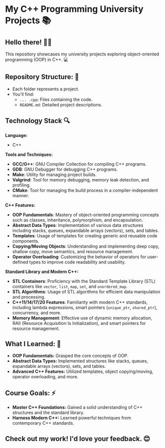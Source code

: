 # My C++ Programming University Projects 📚

## Hello there! 👋🏼

This repository showcases my university projects exploring object-oriented programming (OOP) in C++. 💻

## Repository Structure: 📁

* Each folder represents a project.
* You'll find:
  * `... .cpp`: Files containing the code.
  * `README.md`: Detailed project descriptions.

## Technology Stack 🔍

**Language:**
* C++

**Tools and Techniques:**
* **GCC/G++**: GNU Compiler Collection for compiling C++ programs.
* **GDB**: GNU Debugger for debugging C++ programs.
* **Make**: Utility for managing project builds.
* **Valgrind**: Tool for memory debugging, memory leak detection, and profiling.
* **CMake**: Tool for managing the build process in a compiler-independent manner.

**C++ Features:**
* **OOP Fundamentals**: Mastery of object-oriented programming concepts such as classes, inheritance, polymorphism, and encapsulation.
* **Abstract Data Types**: Implementation of various data structures including stacks, queues, expandable arrays (vectors), sets, and tables.
* **Templates**: Usage of templates for creating generic and reusable code components.
* **Copying/Moving Objects**: Understanding and implementing deep copy, shallow copy, move semantics, and resource management.
* **Operator Overloading**: Customizing the behavior of operators for user-defined types to improve code readability and usability.

**Standard Library and Modern C++:**
* **STL Containers**: Proficiency with the Standard Template Library (STL) containers like `vector`, `list`, `map`, `set`, and `unordered_map`.
* **STL Algorithms**: Usage of STL algorithms for efficient data manipulation and processing.
* **C++11/14/17/20 Features**: Familiarity with modern C++ standards, including lambda expressions, smart pointers (`unique_ptr`, `shared_ptr`), concurrency, and more.
* **Memory Management**: Effective use of dynamic memory allocation, RAII (Resource Acquisition Is Initialization), and smart pointers for resource management.

## What I Learned: 🧐

* **OOP Fundamentals:**  Grasped the core concepts of OOP.
* **Abstract Data Types:**  Implemented structures like stacks, queues, expandable arrays (vectors), sets, and tables.
* **Advanced C++ Features:** Utilized templates, object copying/moving, operator overloading, and more.

## Course Goals: ⚡️

* **Master C++ Foundations:** Gained a solid understanding of C++ structures and the standard library.
* **Harness Modern C++:**  Learned powerful techniques from contemporary C++ standards.

## Check out my work! I'd love your feedback. 😊
